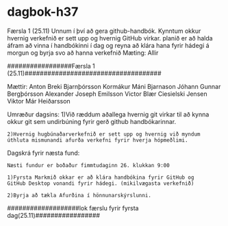 # dagbok-h37
Færsla 1 (25.11)
Unnum í því að gera github-handbók. Kynntum okkur hvernig verkefnið er sett upp og hvernig GitHub virkar.
planið er að halda áfram að vinna í handbókinni í dag og reyna að klára hana fyrir hádegi á morgun og byrja svo að hanna verkefnið
Mæting:
Allir

#################Færsla 1 (25.11)####################################

Mættir:
    Anton Breki Bjarnþórsson
    Kormákur Máni Bjarnason
    Jóhann Gunnar Bergþórsson
    Alexander Joseph Emilsson 
    Victor Blær Ciesielski Jensen
    Viktor Már Heiðarsson

Umræður dagsins:
    1)Við ræddum aðallega hvernig git virkar til að kynna okkur 
    git sem undirbúning fyrir gerð github handbókarinnar.

    2)Hvernig hugbúnaðarverkefnið er sett upp og hvernig við myndum 
    úthluta mismunandi afurða verkefni fyrir hverja hópmeðlimi.

Dagskrá fyrir næsta fund:
    
    Næsti fundur er boðaður fimmtudaginn 26. klukkan 9:00

    1)Fyrsta Markmið okkar er að klára handbókina fyrir GitHub og
    GitHub Desktop vonandi fyrir hádegi. (mikilvægasta verkefnið)

    2)Byrja að tækla Afurðina í hönnunarskýrslunni.

###################lok færslu fyrir fyrsta dag(25.11)#################   